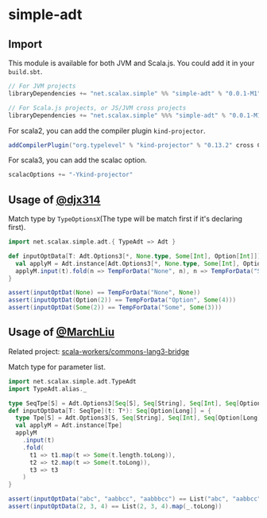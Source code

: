 # simple-adt

## Import
This module is available for both JVM and Scala.js. You could add it in your `build.sbt`.
``` sbt
// For JVM projects
libraryDependencies += "net.scalax.simple" %% "simple-adt" % "0.0.1-M1"
```
``` sbt
// For Scala.js projects, or JS/JVM cross projects
libraryDependencies += "net.scalax.simple" %%% "simple-adt" % "0.0.1-M1"
```
For scala2, you can add the compiler plugin `kind-projector`.
``` sbt
addCompilerPlugin("org.typelevel" % "kind-projector" % "0.13.2" cross CrossVersion.full)
```
For scala3, you can add the scalac option.
``` sbt
scalacOptions += "-Ykind-projector"
```

## Usage of [@djx314](https://github.com/djx314)
Match type by `TypeOptionsX`(The type will be match first if it's declaring first).
``` scala
import net.scalax.simple.adt.{ TypeAdt => Adt }

def inputOptData[T: Adt.Options3[*, None.type, Some[Int], Option[Int]]](t: T): TempForData = {
  val applyM = Adt.instance[Adt.Options3[*, None.type, Some[Int], Option[Int]]]
  applyM.input(t).fold(n => TempForData("None", n), n => TempForData("Some", Some(n.get + 1)), n => TempForData("Option", n.map(_ + 2)))
}

assert(inputOptDat(None) == TempForData("None", None))
assert(inputOptDat(Option(2)) == TempForData("Option", Some(4)))
assert(inputOptDat(Some(2)) == TempForData("Some", Some(3)))
```

## Usage of [@MarchLiu](https://marchliu.github.io/)
Related project: [scala-workers/commons-lang3-bridge](https://github.com/scala-workers/commons-lang3-bridge)

Match type for parameter list.
``` scala
import net.scalax.simple.adt.TypeAdt
import TypeAdt.alias._

type SeqTpe[S] = Adt.Options3[Seq[S], Seq[String], Seq[Int], Seq[Option[Long]]]
def inputOptData[T: SeqTpe](t: T*): Seq[Option[Long]] = {
  type Tpe[S] = Adt.Options3[S, Seq[String], Seq[Int], Seq[Option[Long]]] // Note: Tpe[*] is different from SeqTpe[*]
  val applyM = Adt.instance[Tpe]
  applyM
    .input(t)
    .fold(
      t1 => t1.map(t => Some(t.length.toLong)),
      t2 => t2.map(t => Some(t.toLong)),
      t3 => t3
    )
}

assert(inputOptData("abc", "aabbcc", "aabbbcc") == List("abc", "aabbcc", "aabbbcc").map(t => Some(t.length.toLong)))
assert(inputOptData(2, 3, 4) == List(2, 3, 4).map(_.toLong))
```